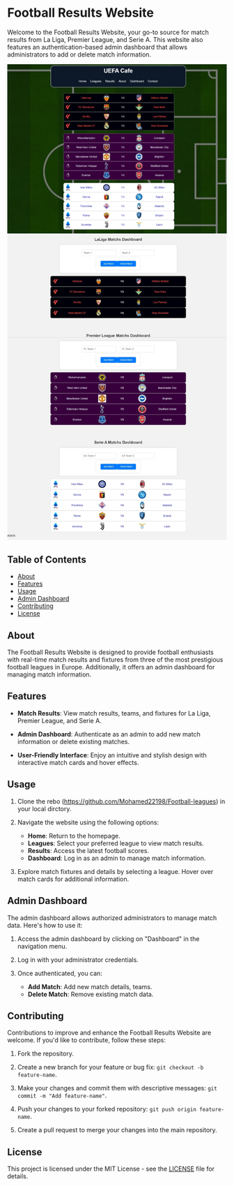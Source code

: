 # Football Results Website

Welcome to the Football Results Website, your go-to source for match results from La Liga, Premier League, and Serie A. This website also features an authentication-based admin dashboard that allows administrators to add or delete match information.

![Website Screenshot](main.jpeg)
![Dashboard Screenshot](dashboard.jpeg)

## Table of Contents

- [About](#about)
- [Features](#features)
- [Usage](#usage)
- [Admin Dashboard](#admin-dashboard)
- [Contributing](#contributing)
- [License](#license)

## About

The Football Results Website is designed to provide football enthusiasts with real-time match results and fixtures from three of the most prestigious football leagues in Europe. Additionally, it offers an admin dashboard for managing match information.

## Features

- **Match Results**: View match results, teams, and fixtures for La Liga, Premier League, and Serie A.

- **Admin Dashboard**: Authenticate as an admin to add new match information or delete existing matches.

- **User-Friendly Interface**: Enjoy an intuitive and stylish design with interactive match cards and hover effects.

## Usage

1. Clone the rebo (https://github.com/Mohamed22198/Football-leagues) in your local dirctory.

2. Navigate the website using the following options:

   - **Home**: Return to the homepage.
   - **Leagues**: Select your preferred league to view match results.
   - **Results**: Access the latest football scores.
   - **Dashboard**: Log in as an admin to manage match information.

3. Explore match fixtures and details by selecting a league. Hover over match cards for additional information.

## Admin Dashboard

The admin dashboard allows authorized administrators to manage match data. Here's how to use it:

1. Access the admin dashboard by clicking on "Dashboard" in the navigation menu.

2. Log in with your administrator credentials.

3. Once authenticated, you can:
   - **Add Match**: Add new match details, teams.
   - **Delete Match**: Remove existing match data.

## Contributing

Contributions to improve and enhance the Football Results Website are welcome. If you'd like to contribute, follow these steps:

1. Fork the repository.

2. Create a new branch for your feature or bug fix: `git checkout -b feature-name`.

3. Make your changes and commit them with descriptive messages: `git commit -m "Add feature-name"`.

4. Push your changes to your forked repository: `git push origin feature-name`.

5. Create a pull request to merge your changes into the main repository.

## License

This project is licensed under the MIT License - see the [LICENSE](LICENSE) file for details.
